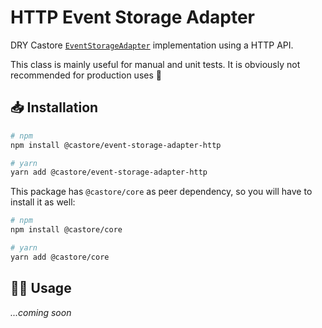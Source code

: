 # HTTP Event Storage Adapter

DRY Castore [`EventStorageAdapter`](https://github.com/castore-dev/castore/#--eventstorageadapter) implementation using a HTTP API.

This class is mainly useful for manual and unit tests. It is obviously not recommended for production uses 🙂

## 📥 Installation

```bash
# npm
npm install @castore/event-storage-adapter-http

# yarn
yarn add @castore/event-storage-adapter-http
```

This package has `@castore/core` as peer dependency, so you will have to install it as well:

```bash
# npm
npm install @castore/core

# yarn
yarn add @castore/core
```

## 👩‍💻 Usage

_...coming soon_
